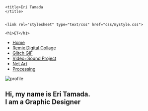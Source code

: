 <!DOCTYPE html>
<html>
<head>
	<link href="https://typekit.com/fonts/futura-pt/details/futura-pt-light" rel="stylesheet">

	<title>Eri Tamada
	</title>
	
 
	<link rel="stylesheet" type="text/css" href="css/mystyle.css">

<body>
	
	<h1>ET</h1>
	
	
  <ul>
  		<li><a href="index.html"> Home </a></li>
     	<li><a href="remixdigitalcollage.html">Remix Digital Collage</a></li>
		<li><a href="glitchgif.html">Glitch GIF</a></li>
		<li><a href="video+sound.html">Video+Sound Project</a></li>
		<li><a href="netart.html">Net Art</a></li>
		<li><a href="index2.html">Processing</a></li>
		
  </ul>
  <img src="images/profile.jpg" alt="profile">

<h2>
	Hi, my name is Eri Tamada.
	<br>
	I am a Graphic Designer
</h2>

<br>
<br>
<br>
<br>

 																		
</body>
</head>


